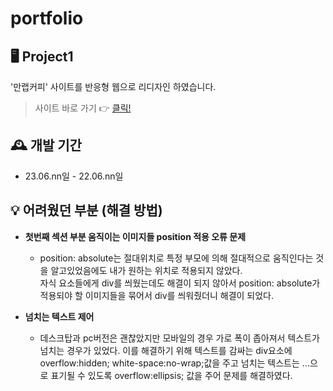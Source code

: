 # portfolio

## 🖥️ Project1
'만랩커피' 사이트를 반응형 웹으로 리디자인 하였습니다.

> 사이트 바로 가기 👉 [클릭!](https://jieun822.github.io/portfolio/project1/project1.html)

## 🕰️ 개발 기간
* 23.06.nn일 - 22.06.nn일

## 💡 어려웠던 부분 (해결 방법)  
- **첫번째 섹션 부분 움직이는 이미지들 position 적용 오류 문제**
  - position: absolute는 절대위치로 특정 부모에 의해 절대적으로 움직인다는 것을 알고있었음에도 내가 원하는 위치로 적용되지 않았다. </br> 자식 요소들에게 div를 씌웠는데도 해결이 되지 않아서 position: absolute가 적용되야 할 이미지들을 묶어서 div를 씌워줬더니 해결이 되었다.
    
- **넘치는 텍스트 제어**
   - 데스크탑과 pc버전은 괜찮았지만 모바일의 경우 가로 폭이 좁아져서 텍스트가 넘치는 경우가 있었다. 이를 해결하기 위해 텍스트를 감싸는 div요소에 overflow:hidden; white-space:no-wrap;값을 주고 넘치는 텍스트는 ...으로 표기될 수 있도록 overflow:ellipsis; 값을 주어 문제를 해결하였다.
   

